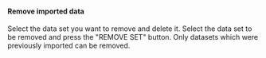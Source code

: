 <h4>Remove imported data</h4>
Select the data set you want to remove and delete it. Select the data set to be 
removed and press the "REMOVE SET" button. Only datasets which were previously 
imported can be removed.
